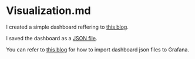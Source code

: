 # Visualization.md

I created a simple dashboard reffering to [this blog](https://blog.couchbase.com/step-by-step-guide-for-running-couchbase-autonomous-operator-2-0-with-prometheus-part-2/).

I saved the dashboard as a [JSON file](./json/grafana_dashboard.json).

You can refer to [this blog](https://blog.couchbase.com/couchbase-monitoring-integration-with-prometheus-and-grafana/) for how to import dashboard json files to Grafana. 
